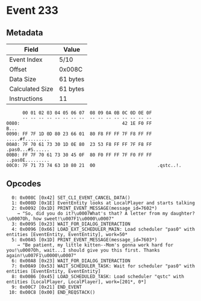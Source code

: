 # Event 233

## Metadata

| Field           | Value    |
|-----------------|----------|
| Event Index     | 5/10     |
| Offset          | 0x008C   |
| Data Size       | 61 bytes |
| Calculated Size | 61 bytes |
| Instructions    | 11       |

```
      00 01 02 03 04 05 06 07  08 09 0A 0B 0C 0D 0E 0F
      -- -- -- -- -- -- -- --  -- -- -- -- -- -- -- --
0080:                                      42 1E F0 FF              B...
0090: FF 7F 1D 0D 80 23 66 01  80 F8 FF FF 7F F8 FF FF  .....#f.........
00A0: 7F 70 61 73 30 1D 0E 80  23 53 F8 FF FF 7F F8 FF  .pas0...#S......
00B0: FF 7F 70 61 73 30 45 0F  80 F0 FF FF 7F F0 FF FF  ..pas0E.........
00C0: 7F 71 73 74 63 10 80 21  00                       .qstc..!.       
```

## Opcodes

```
  0: 0x008C [0x42] SET_CLI_EVENT_CANCEL_DATA()
  1: 0x008D [0x1E] EventEntity looks at LocalPlayer and starts talking
  2: 0x0092 [0x1D] PRINT_EVENT_MESSAGE(message_id=7602*)
    → "So, did you do it?\u0007What's that? A letter from my daughter?\u0007Oh, how sweet!\u007F1\u0000\u0007"
  3: 0x0095 [0x23] WAIT_FOR_DIALOG_INTERACTION
  4: 0x0096 [0x66] LOAD_EXT_SCHEDULER_MAIN: Load scheduler "pas0" with entities [EventEntity, EventEntity], work=50*
  5: 0x00A5 [0x1D] PRINT_EVENT_MESSAGE(message_id=7603*)
    → "Be patient, my little kitten--Mom's gonna work hard for you!\u0007Oh, wait...I should give you this first. Thanks again!\u007F1\u0000\u0007"
  6: 0x00A8 [0x23] WAIT_FOR_DIALOG_INTERACTION
  7: 0x00A9 [0x53] WAIT_SCHEDULER_TASK: Wait for scheduler "pas0" with entities [EventEntity, EventEntity]
  8: 0x00B6 [0x45] LOAD_SCHEDULED_TASK: Load scheduler "qstc" with entities [LocalPlayer, LocalPlayer], work=[201*, 0*]
  9: 0x00C7 [0x21] END_EVENT
 10: 0x00C8 [0x00] END_REQSTACK()
```
